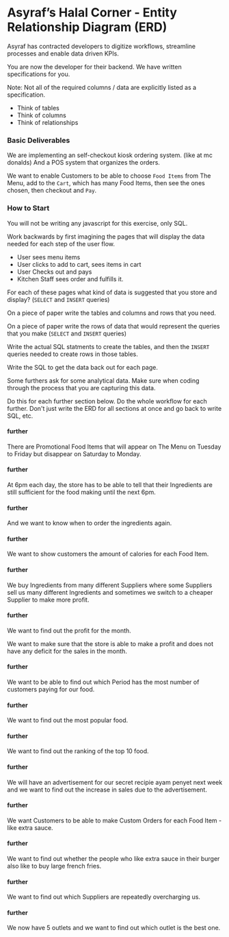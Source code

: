 # Asyraf’s Halal Corner - Entity Relationship Diagram (ERD) 

Asyraf has contracted developers to digitize workflows, streamline processes and enable data driven KPIs.

You are now the developer for their backend. We have written specifications for you.

Note: Not all of the required columns / data are explicitly listed as a specification.

* Think of tables
* Think of columns
* Think of relationships

### Basic Deliverables

We are implementing an self-checkout kiosk ordering system. (like at mc donalds) And a POS system that organizes the orders.

We want to enable Customers to be able to choose `Food Items` from The Menu, add to the `Cart`, which has many Food Items, then see the ones chosen, then checkout and `Pay`.

### How to Start

You will not be writing any javascript for this exercise, only SQL.

Work backwards by first imagining the pages that will display the data needed for each step of the user flow.

- User sees menu items
- User clicks to add to cart, sees items in cart
- User Checks out and pays
- Kitchen Staff sees order and fulfills it.

For each of these pages what kind of data is suggested that you store and display? (`SELECT` and `INSERT` queries)

On a piece of paper write the tables and columns and rows that you need.

On a piece of paper write the rows of data that would represent the queries that you make (`SELECT` and `INSERT` queries)

Write the actual SQL statments to create the tables, and then the `INSERT` queries needed to create rows in those tables.

Write the SQL to get the data back out for each page.

Some furthers ask for some analytical data. Make sure when coding through the process that you are capturing this data.

Do this for each further section below. Do the whole workflow for each further. Don't just write the ERD for all sections at once and go back to write SQL, etc.

#### further

There are Promotional Food Items that will appear on The Menu on Tuesday to Friday but disappear on Saturday to Monday.

#### further


At 6pm each day, the store has to be able to tell that their Ingredients are still sufficient for the food making until the next 6pm.

#### further


And we want to know when to order the ingredients again.


#### further

We want to show customers the amount of calories for each Food Item.

#### further


We buy Ingredients from many different Suppliers where some Suppliers sell us many different Ingredients and sometimes we switch to a cheaper Supplier to make more profit.

#### further

We want to find out the profit for the month.

We want to make sure that the store is able to make a profit and does not have any deficit for the sales in the month.

#### further

We want to be able to find out which Period has the most number of customers paying for our food.

#### further


We want to find out the most popular food.

#### further


We want to find out the ranking of the top 10 food.

#### further


We will have an advertisement for our secret recipie ayam penyet next week and we want to find out the increase in sales due to the advertisement.





#### further

We want Customers to be able to make Custom Orders for each Food Item - like extra sauce.

#### further

We want to find out whether the people who like extra sauce in their burger also like to buy large french fries.

#### further

We want to find out which Suppliers are repeatedly overcharging us.

#### further

We now have 5 outlets and we want to find out which outlet is the best one.

